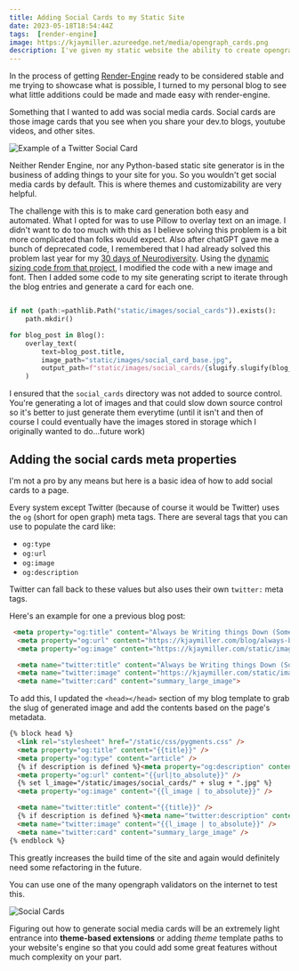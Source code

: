 ```yaml
---
title: Adding Social Cards to my Static Site
date: 2023-05-18T18:54:44Z
tags:  [render-engine]
image: https://kjaymiller.azureedge.net/media/opengraph_cards.png
description: I've given my static website the ability to create opengraph social cards.
---
```


In the process of getting [Render-Engine](https://github.com/kjaymiller/render_engine) ready to be considered stable and me trying to showcase what is possible, I turned to my personal blog to see what little additions could be made and made easy with render-engine.

Something that I wanted to add was social media cards. Social cards are those image cards that you see when you share your dev.to blogs, youtube videos, and other sites.

![Example of a Twitter Social Card](https://kjaymiller.azureedge.net/media/yt-social-card-twitter.png)

Neither Render Engine, nor any Python-based static site generator is in the business of adding things to your site for you. So you wouldn't get social media cards by default. This is where themes and customizability are very helpful.

The challenge with this is to make card generation both easy and automated. What I opted for was to use Pillow to overlay text on an image. I didn't want to do too much with this as I believe solving this problem is a bit more complicated than folks would expect. Also after chatGPT gave me a bunch of deprecated code, I remembered that I had already solved this problem last year for my [30 days of Neurodiversity](https://dev.to/kjaymiller/31daysofneurodivergence-4b3p). Using the [dynamic sizing code from that project](https://github.com/kjaymiller/31DaysofNeurodivergenceTweets/blob/main/TimerTrigger/image.py), I modified the code with a new image and font. Then I added some code to my site generating script to iterate through the blog entries and generate a card for each one.

```python

if not (path:=pathlib.Path("static/images/social_cards")).exists():
    path.mkdir()

for blog_post in Blog():
    overlay_text(
        text=blog_post.title,
        image_path="static/images/social_card_base.jpg",
        output_path=f"static/images/social_cards/{slugify.slugify(blog_post.title)}.jpg",
    )

```

I ensured that the `social_cards` directory was not added to source control. You're generating a lot of images and that could slow down source control so it's better to just generate them everytime (until it isn't and then of course I could eventually have the images stored in storage which I originally wanted to do...future work)

## Adding the social cards meta properties

I'm not a pro by any means but here is a basic idea of how to add social cards to a page.

Every system except Twitter (because of course it would be Twitter) uses the `og` (short for open graph) meta tags. There are several tags that you can use to populate the card like:
- `og:type`
- `og:url`
- `og:image`
- `og:description`

Twitter can fall back to these values but also uses their own `twitter:` meta tags.

Here's an example for one a previous blog post:

```html
 <meta property="og:title" content="Always be Writing things Down (Somewhere)" />
  <meta property="og:url" content="https://kjaymiller.com/blog/always-be-writing-things-down-somewhere.html" />
  <meta property="og:image" content="https://kjaymiller.com/static/image/social_cards/always-be-writing-things-down-somewhere.jpg" />

  <meta name="twitter:title" content="Always be Writing things Down (Somewhere)">
  <meta name="twitter:image" content="https://kjaymiller.com/static/image/social_cards/always-be-writing-things-down-somewhere.jpg" />
  <meta name="twitter:card" content="summary_large_image">
```

To add this, I updated the `<head></head>` section of my blog template to grab the slug of generated image and add the contents based on the page's metadata.

```html
{% block head %}
  <link rel="stylesheet" href="/static/css/pygments.css" />
  <meta property="og:title" content="{{title}}" />
  <meta property="og:type" content="article" />
  {% if description is defined %}<meta property="og:description" content="{{description}}" />{% endif %}
  <meta property="og:url" content="{{url|to_absolute}}" />
  {% set l_image="/static/images/social_cards/" + slug + ".jpg" %}
  <meta property="og:image" content="{{l_image | to_absolute}}" />

  <meta name="twitter:title" content="{{title}}" />
  {% if description is defined %}<meta name="twitter:description" content="{{description}}" />{% endif %}
  <meta name="twitter:image" content="{{l_image | to_absolute}}" />
  <meta name="twitter:card" content="summary_large_image" />
{% endblock %}
```

This greatly increases the build time of the site and again would definitely need some refactoring in the future.

You can use one of the many opengraph validators on the internet to test this.

![Social Cards](https://kjaymiller.azureedge.net/media/opengraph_cards.png)

Figuring out how to generate social media cards will be an extremely light entrance into **theme-based extensions** or adding _theme_ template paths to your website's engine so that you could add some great features without much complexity on your part.
